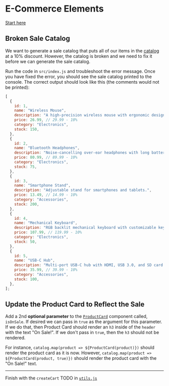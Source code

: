 # E-Commerce Elements

[Start here](./recap.md)

## Broken Sale Catalog

We want to generate a sale catalog that puts all of our items in the [catalog](./src/db/catalog.js) at a 10% discount. However, the catalog is broken and we need to fix it before we can generate the sale catalog.

Run the code in `src/index.js` and troubleshoot the error message. Once you have fixed the error, you should see the sale catalog printed to the console. The correct output should look like this (the comments would not be printed):

```js
[
  {
    id: 1,
    name: "Wireless Mouse",
    description: "A high-precision wireless mouse with ergonomic design.",
    price: 26.99, // 29.99 - 10%
    category: "Electronics",
    stock: 150,
  },
  {
    id: 2,
    name: "Bluetooth Headphones",
    description: "Noise-cancelling over-ear headphones with long battery life.",
    price: 80.99, // 89.99 - 10%
    category: "Electronics",
    stock: 75,
  },
  {
    id: 3,
    name: "Smartphone Stand",
    description: "Adjustable stand for smartphones and tablets.",
    price: 13.49, // 14.99 - 10%
    category: "Accessories",
    stock: 200,
  },
  {
    id: 4,
    name: "Mechanical Keyboard",
    description: "RGB backlit mechanical keyboard with customizable keys.",
    price: 107.99, // 119.99 - 10%
    category: "Electronics",
    stock: 50,
  },
  {
    id: 5,
    name: "USB-C Hub",
    description: "Multi-port USB-C hub with HDMI, USB 3.0, and SD card reader.",
    price: 35.99, // 39.99 - 10%
    category: "Accessories",
    stock: 100,
  },
];
```

## Update the Product Card to Reflect the Sale

Add a 2nd **optional parameter** to the [`ProductCard`](./src/components/product/card.js) component called, `isOnSale`. If desired we can pass in `true` as the argument for this parameter. If we do that, then Product Card should render an `h3` inside of the `header` with the text "On Sale!". If we don't pass in `true`, then the `h3` should not be rendered.

For instance, `catalog.map(product => ${ProductCard(product)})` should render the product card as it is now. However, `catalog.map(product => ${ProductCard(product, true)})` should render the product card with the "On Sale!" text.

---

Finish with the `createCart` TODO in [`utils.js`](./src/utils.js)
